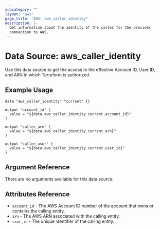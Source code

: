 ```yaml
---
subcategory: ""
layout: "aws"
page_title: "AWS: aws_caller_identity"
description: |-
  Get information about the identity of the caller for the provider
  connection to AWS.
---
```


# Data Source: aws_caller_identity

Use this data source to get the access to the effective Account ID, User ID, and ARN in
which Terraform is authorized.

## Example Usage

```hcl
data "aws_caller_identity" "current" {}

output "account_id" {
  value = "${data.aws_caller_identity.current.account_id}"
}

output "caller_arn" {
  value = "${data.aws_caller_identity.current.arn}"
}

output "caller_user" {
  value = "${data.aws_caller_identity.current.user_id}"
}
```

## Argument Reference

There are no arguments available for this data source.

## Attributes Reference

* `account_id` - The AWS Account ID number of the account that owns or contains the calling entity.
* `arn` - The AWS ARN associated with the calling entity.
* `user_id` - The unique identifier of the calling entity.
